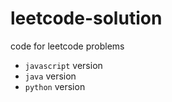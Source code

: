# leetcode-solution
code for leetcode problems
- `javascript` version
- `java` version
- `python` version


